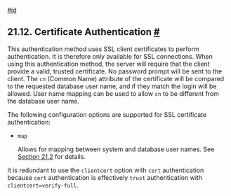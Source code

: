 [#id](#AUTH-CERT)

## 21.12. Certificate Authentication [#](#AUTH-CERT)

This authentication method uses SSL client certificates to perform authentication. It is therefore only available for SSL connections. When using this authentication method, the server will require that the client provide a valid, trusted certificate. No password prompt will be sent to the client. The `cn` (Common Name) attribute of the certificate will be compared to the requested database user name, and if they match the login will be allowed. User name mapping can be used to allow `cn` to be different from the database user name.

The following configuration options are supported for SSL certificate authentication:

- `map`

  Allows for mapping between system and database user names. See [Section 21.2](auth-username-maps) for details.

It is redundant to use the `clientcert` option with `cert` authentication because `cert` authentication is effectively `trust` authentication with `clientcert=verify-full`.
